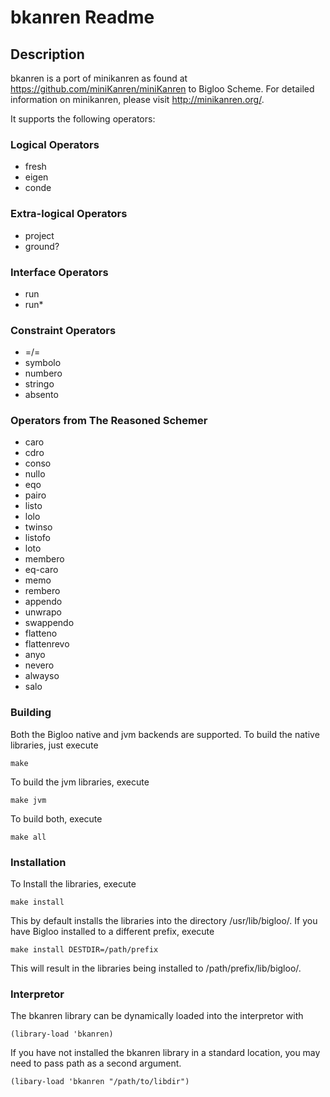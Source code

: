 # bkanren Readme


## Description

bkanren is a port of minikanren as found at <https://github.com/miniKanren/miniKanren> to Bigloo Scheme. For detailed information on minikanren, please visit <http://minikanren.org/>.


It supports the following operators:

### Logical Operators

* fresh
* eigen
* conde

### Extra-logical Operators

* project
* ground?

### Interface Operators

* run
* run*

### Constraint Operators

* =/= 
* symbolo
* numbero
* stringo
* absento

### Operators from The Reasoned Schemer

* caro
* cdro
* conso
* nullo
* eqo
* pairo
* listo
* lolo
* twinso
* listofo
* loto
* membero
* eq-caro
* memo
* rembero
* appendo
* unwrapo
* swappendo
* flatteno
* flattenrevo
* anyo
* nevero
* alwayso
* salo


### Building

Both the Bigloo native and jvm backends are supported. To build the native libraries, just execute

    make

To build the jvm libraries, execute

	make jvm

To build both, execute

	make all


### Installation

To Install the libraries, execute

	make install

This by default installs the libraries into the directory /usr/lib/bigloo/<bigloo-version>. If you have Bigloo installed to a different prefix, execute

	make install DESTDIR=/path/prefix

This will result in the libraries being installed to /path/prefix/lib/bigloo/<bigloo-version>.

### Interpretor

The bkanren library can be dynamically loaded into the interpretor with

	(library-load 'bkanren)

If you have not installed the bkanren library in a standard location, you may need to pass path as a second argument.

	(libary-load 'bkanren "/path/to/libdir")


